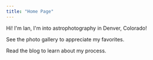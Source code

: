 ```yaml
---
title: "Home Page"
---
```


Hi! I'm Ian, I'm into astrophotography in Denver, Colorado!

See the photo gallery to appreciate my favorites.

Read the blog to learn about my process.
